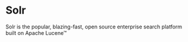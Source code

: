 # Solr

Solr is the popular, blazing-fast, open source enterprise search platform built on Apache Lucene™
